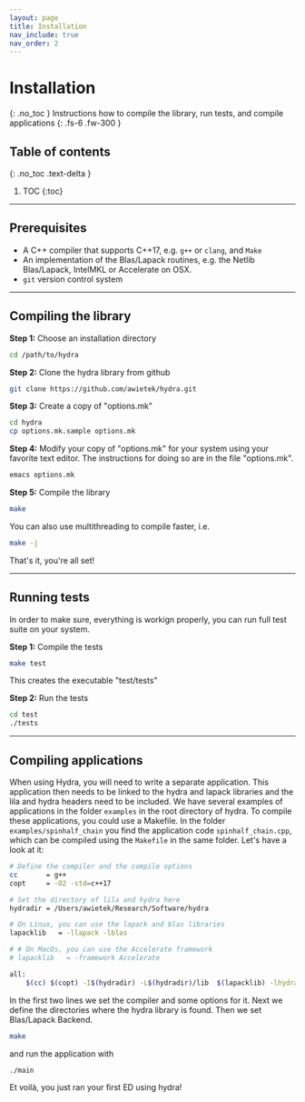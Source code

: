 ```yaml
---
layout: page
title: Installation
nav_include: true
nav_order: 2
---
```


# Installation
{: .no_toc }
Instructions how to compile the library, run tests, and compile applications
{: .fs-6 .fw-300 }

## Table of contents
{: .no_toc .text-delta }

1. TOC
{:toc}

---

## Prerequisites
* A C++ compiler that supports C++17, e.g. `g++` or `clang`, and `Make`
* An implementation of the Blas/Lapack routines, e.g. the Netlib Blas/Lapack, IntelMKL or Accelerate on OSX.
* `git` version control system

---

## Compiling the library

**Step 1:**
Choose an installation directory

```bash
cd /path/to/hydra
```

**Step 2:**
Clone the hydra library from github

```bash
git clone https://github.com/awietek/hydra.git
```

**Step 3:**
Create a copy of "options.mk"

```bash
cd hydra
cp options.mk.sample options.mk
```

**Step 4:**
Modify your copy of "options.mk" for your system using your favorite text editor. The instructions for doing so are in the file "options.mk". 

```bash
emacs options.mk
```

**Step 5:**
Compile the library

```bash
make
```

You can also use multithreading to compile faster, i.e.

```bash
make -j
```

That's it, you're all set!

---

## Running tests

In order to make sure, everything is workign properly, you can run full test suite on your system.

**Step 1:** Compile the tests

```bash
make test
```

This creates the executable "test/tests"

**Step 2:** Run the tests
```bash
cd test
./tests
```

---

## Compiling applications

When using Hydra, you will need to write a separate application. This application then needs to be linked to the hydra and lapack libraries and the lila and hydra headers need to be included. We have several examples of applications in the folder `examples` in the root directory of hydra. To compile these applications, you could use a Makefile. In the folder `examples/spinhalf_chain` you find the application code `spinhalf_chain.cpp`, which can be compiled using the `Makefile` in the same folder. Let's have a look at it:

```bash
# Define the compiler and the compile options
cc       = g++
copt     = -O2 -std=c++17

# Set the directory of lila and hydra here
hydradir = /Users/awietek/Research/Software/hydra

# On Linux, you can use the lapack and blas libraries
lapacklib   = -llapack -lblas

# # On MacOs, you can use the Accelerate framework
# lapacklib   = -framework Accelerate

all:
	$(cc) $(copt) -I$(hydradir) -L$(hydradir)/lib  $(lapacklib) -lhydra main.cpp -o main
```

In the first two lines we set the compiler and some options for it. Next we define the directories where the hydra library is found. Then we set Blas/Lapack Backend.

```bash
make
```

and run the application with

```bash
./main
```

Et voilà, you just ran your first ED using hydra!
